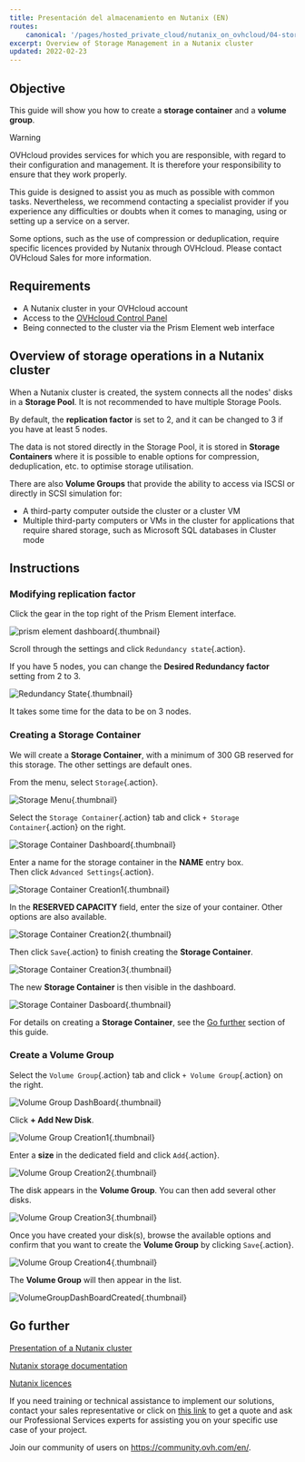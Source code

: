 ```yaml
---
title: Presentación del almacenamiento en Nutanix (EN)
routes:
    canonical: '/pages/hosted_private_cloud/nutanix_on_ovhcloud/04-storage'
excerpt: Overview of Storage Management in a Nutanix cluster
updated: 2022-02-23
---
```


## Objective

This guide will show you how to create a **storage container** and a **volume group**.

> [!warning]
> OVHcloud provides services for which you are responsible, with regard to their configuration and management. It is therefore your responsibility to ensure that they work properly.
>
> This guide is designed to assist you as much as possible with common tasks. Nevertheless, we recommend contacting a specialist provider if you experience any difficulties or doubts when it comes to managing, using or setting up a service on a server.
>
> Some options, such as the use of compression or deduplication, require specific licences provided by Nutanix through OVHcloud. Please contact OVHcloud Sales for more information.

## Requirements

- A Nutanix cluster in your OVHcloud account
- Access to the [OVHcloud Control Panel](https://www.ovh.com/auth/?action=gotomanager&from=https://www.ovh.es/&ovhSubsidiary=es)
- Being connected to the cluster via the Prism Element web interface

## Overview of storage operations in a Nutanix cluster

When a Nutanix cluster is created, the system connects all the nodes' disks in a **Storage Pool**. It is not recommended to have multiple Storage Pools.

By default, the **replication factor** is set to 2, and it can be changed to 3 if you have at least 5 nodes.

The data is not stored directly in the Storage Pool, it is stored in **Storage Containers** where it is possible to enable options for compression, deduplication, etc. to optimise storage utilisation. 

There are also **Volume Groups** that provide the ability to access via ISCSI or directly in SCSI simulation for:

- A third-party computer outside the cluster or a cluster VM
- Multiple third-party computers or VMs in the cluster for applications that require shared storage, such as Microsoft SQL databases in Cluster mode

## Instructions

### Modifying **replication factor** 

Click the gear in the top right of the Prism Element interface.

![prism element dashboard](images/prism-element-dashboard.PNG){.thumbnail}

Scroll through the settings and click `Redundancy state`{.action}.

If you have 5 nodes, you can change the **Desired Redundancy factor** setting from 2 to 3.

![Redundancy State](images/RedondancyState.PNG){.thumbnail}

It takes some time for the data to be on 3 nodes.

### Creating a **Storage Container**

We will create a **Storage Container**, with a minimum of 300 GB reserved for this storage. The other settings are default ones.

From the menu, select `Storage`{.action}.

![Storage Menu](images/StorageMenu.png){.thumbnail}

Select the `Storage Container`{.action} tab and click `+ Storage Container`{.action} on the right.

![Storage Container Dashboard](images/StorageContainerDashboard.PNG){.thumbnail}

Enter a name for the storage container in the **NAME** entry box.<br>
Then click `Advanced Settings`{.action}.

![Storage Container Creation1](images/StorageContainerCreation1.PNG){.thumbnail}

In the **RESERVED CAPACITY** field, enter the size of your container. Other options are also available.

![Storage Container Creation2](images/StorageContainerCreation2.PNG){.thumbnail}

Then click `Save`{.action} to finish creating the **Storage Container**.

![Storage Container Creation3](images/StorageContainerCreation3.PNG){.thumbnail}

The new **Storage Container** is then visible in the dashboard.

![Storage Container Dasboard](images/StorageContainerDasboardNC.PNG){.thumbnail}

For details on creating a **Storage Container**, see the [Go further](#gofurther) section of this guide.

### Create a **Volume Group**

Select the `Volume Group`{.action} tab and click `+ Volume Group`{.action} on the right.

![Volume Group DashBoard](images/VolumeGroupDashBoard.PNG){.thumbnail}

Click **+ Add New Disk**.

![Volume Group Creation1](images/VolumeGroupCreation1.PNG){.thumbnail}

Enter a **size** in the dedicated field and click `Add`{.action}.

![Volume Group Creation2](images/VolumeGroupCreation2.PNG){.thumbnail}

The disk appears in the **Volume Group**. You can then add several other disks.

![Volume Group Creation3](images/VolumeGroupCreation3.PNG){.thumbnail}

Once you have created your disk(s), browse the available options and confirm that you want to create the **Volume Group** by clicking `Save`{.action}.

![Volume Group Creation4](images/VolumeGroupCreation4.PNG){.thumbnail}

The **Volume Group** will then appear in the list.

![VolumeGroupDashBoardCreated](images/VolumeGroupDashBoardCreated.PNG){.thumbnail}

## Go further <a name="gofurther"></a>

[Presentation of a Nutanix cluster](/pages/hosted_private_cloud/nutanix_on_ovhcloud/03-nutanix-hci)

[Nutanix storage documentation](https://portal.nutanix.com/page/documents/details?targetId=Web-Console-Guide-Prism-v5_20:wc-storage-management-wc-c.html)

[Nutanix licences](https://www.nutanix.com/products/software-options)

If you need training or technical assistance to implement our solutions, contact your sales representative or click on [this link](https://www.ovhcloud.com/es-es/professional-services/) to get a quote and ask our Professional Services experts for assisting you on your specific use case of your project.

Join our community of users on <https://community.ovh.com/en/>.
